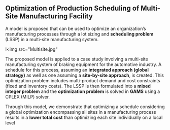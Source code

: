 ## Optimization of Production Scheduling of Multi-Site Manufacturing Facility

A model is proposed that can be used to optimize an organization’s manufacturing processes through a lot sizing and **scheduling problem** (LSSP) in a multi-site manufacturing system.

!<img src="Multisite.jpg"

The proposed model is applied to a case study involving a multi-site manufacturing system of braking equipment for the automotive industry. A schedule for this process, assuming an **integrated approach (global strategy)** as well as one assuming a **site-by-site approach**, is created. This optimization problem includes multi-product demand and cost constraints (fixed and inventory costs). The LSSP is then formulated into a **mixed integer problem** and the **optimization problem** is solved in **GAMS** using a CPLEX (MILP) solver. 

Through this model, we demonstrate that optimizing a schedule considering a global optimization encompassing all sites in a manufacturing process results in a **lower total cost** than optimizing each site individually on a local level
